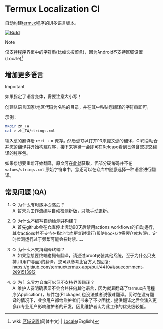 # Termux Localization CI
自动构建[termux](https://github.com/termux/termux-app)程序的UI多语言版本。

[![Build](https://github.com/guobao2333/termux-localization-ci/actions/workflows/build.yml/badge.svg)](https://github.com/guobao2333/termux-localization-ci/actions/workflows/build.yml)

> [!NOTE]
> 仅支持程序界面中的字符串(比如长按菜单)，因为Android不支持区域设置(Locale)[^Locale]

[^Locale]: wiki: [区域设置](https://zh.wikipedia.org/wiki/%E5%8C%BA%E5%9F%9F%E8%AE%BE%E7%BD%AE)(简体中文) | [Locale](https://en.wikipedia.org/wiki/Locale_%28computer_software%29)(English)

## 增加更多语言
> [!IMPORTANT]
> 如果指定了语言变体，需要注意大小写！

创建以语言国家/地区代码为名称的目录，并在其中粘贴您翻译的字符串即可。

示例：
```bash
mkdir zh_TW
cat > zh_TW/strings.xml
```

输入您的翻译后 `Ctrl + D` 保存。然后您可以打开PR来提交您的翻译，CI将自动合并您的翻译并开始构建程序，接下来等待一会即可在Release看到已包含您提交翻译的程序包。

如果您想要重新开始翻译，原文可在[此处](https://github.com/termux/termux-app/tree/master/app/src/main/res/values/strings.xml)获取，但部分硬编码并不在 `values/strings.xml` 原始字符串中，您还可以在仓库中随意选择一种语言进行翻译。

## 常见问题 (QA)
1. Q: 为什么有时版本会落后？  
   A: 暂未为工作流编写自动检测新版，只能手动更新。

2. Q: 为什么不编写自动检测并构建？  
   A: 首先github会在仓库停止活动90天后禁用actions workflows的自动运行，其次actions并不支持在指定仓库更新时运行(即使hooks也需要仓库权限)，定时检测运行过于频繁可能会被封禁……

3. Q: 为什么不支持翻译终端？  
   A: 如果您想要终端也拥有翻译，请通过proot安装其他系统，至于为什么只支持UI(用户界面)的翻译，您可以参考此官方人员回复: <https://github.com/termux/termux-app/pull/4410#issuecomment-2691513912>

4. Q: 为什么官方仓库可以但不支持界面翻译？  
   A: 维护人员明确表示不会合并任何其他语言，因为就算翻译了termux应用程序(Application)，软件包(Packages)也没法或者说很难翻译。同时在没有翻译的情况下，业余用户都给维护者们带来了不少困扰，提供翻译之后会涌入更多非专业用户影响维护者的开发，因此维护者认为此工作的优先级较低。
